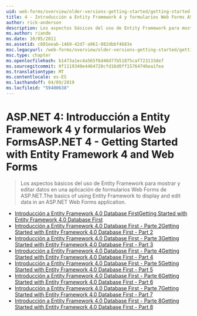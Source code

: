 ```yaml
---
uid: web-forms/overview/older-versions-getting-started/getting-started-with-ef/index
title: 4 - Introducción a Entity Framework 4 y formularios Web Forms ASP.NET | Microsoft Docs
author: rick-anderson
description: Los aspectos básicos del uso de Entity Framework para mostrar y editar datos en una aplicación de formularios Web Forms de ASP.NET.
ms.author: riande
ms.date: 10/05/2011
ms.assetid: c801eeab-1469-42d7-a961-082dbbf4683e
msc.legacyurl: /web-forms/overview/older-versions-getting-started/getting-started-with-ef
msc.type: chapter
ms.openlocfilehash: b1473a1ec4a565f6d40d77b51875caf723133de7
ms.sourcegitcommit: 0f1119340e4464720cfd16d0ff15764746ea1fea
ms.translationtype: MT
ms.contentlocale: es-ES
ms.lasthandoff: 04/09/2019
ms.locfileid: "59400638"
---
```

# <a name="aspnet-4---getting-started-with-entity-framework-4-and-web-forms"></a><span data-ttu-id="48bd3-103">ASP.NET 4: Introducción a Entity Framework 4 y formularios Web Forms</span><span class="sxs-lookup"><span data-stu-id="48bd3-103">ASP.NET 4 - Getting Started with Entity Framework 4 and Web Forms</span></span>

> <span data-ttu-id="48bd3-104">Los aspectos básicos del uso de Entity Framework para mostrar y editar datos en una aplicación de formularios Web Forms de ASP.NET.</span><span class="sxs-lookup"><span data-stu-id="48bd3-104">The basics of using Entity Framework to display and edit data in an ASP.NET Web Forms application.</span></span>


- [<span data-ttu-id="48bd3-105">Introducción a Entity Framework 4.0 Database First</span><span class="sxs-lookup"><span data-stu-id="48bd3-105">Getting Started with Entity Framework 4.0 Database First</span></span>](the-entity-framework-and-aspnet-getting-started-part-1.md)
- [<span data-ttu-id="48bd3-106">Introducción a Entity Framework 4.0 Database First - Parte 2</span><span class="sxs-lookup"><span data-stu-id="48bd3-106">Getting Started with Entity Framework 4.0 Database First - Part 2</span></span>](the-entity-framework-and-aspnet-getting-started-part-2.md)
- [<span data-ttu-id="48bd3-107">Introducción a Entity Framework 4.0 Database First - Parte 3</span><span class="sxs-lookup"><span data-stu-id="48bd3-107">Getting Started with Entity Framework 4.0 Database First - Part 3</span></span>](the-entity-framework-and-aspnet-getting-started-part-3.md)
- [<span data-ttu-id="48bd3-108">Introducción a Entity Framework 4.0 Database First - Parte 4</span><span class="sxs-lookup"><span data-stu-id="48bd3-108">Getting Started with Entity Framework 4.0 Database First - Part 4</span></span>](the-entity-framework-and-aspnet-getting-started-part-4.md)
- [<span data-ttu-id="48bd3-109">Introducción a Entity Framework 4.0 Database First - Parte 5</span><span class="sxs-lookup"><span data-stu-id="48bd3-109">Getting Started with Entity Framework 4.0 Database First - Part 5</span></span>](the-entity-framework-and-aspnet-getting-started-part-5.md)
- [<span data-ttu-id="48bd3-110">Introducción a Entity Framework 4.0 Database First - Parte 6</span><span class="sxs-lookup"><span data-stu-id="48bd3-110">Getting Started with Entity Framework 4.0 Database First - Part 6</span></span>](the-entity-framework-and-aspnet-getting-started-part-6.md)
- [<span data-ttu-id="48bd3-111">Introducción a Entity Framework 4.0 Database First - Parte 7</span><span class="sxs-lookup"><span data-stu-id="48bd3-111">Getting Started with Entity Framework 4.0 Database First - Part 7</span></span>](the-entity-framework-and-aspnet-getting-started-part-7.md)
- [<span data-ttu-id="48bd3-112">Introducción a Entity Framework 4.0 Database First - Parte 8</span><span class="sxs-lookup"><span data-stu-id="48bd3-112">Getting Started with Entity Framework 4.0 Database First - Part 8</span></span>](the-entity-framework-and-aspnet-getting-started-part-8.md)
